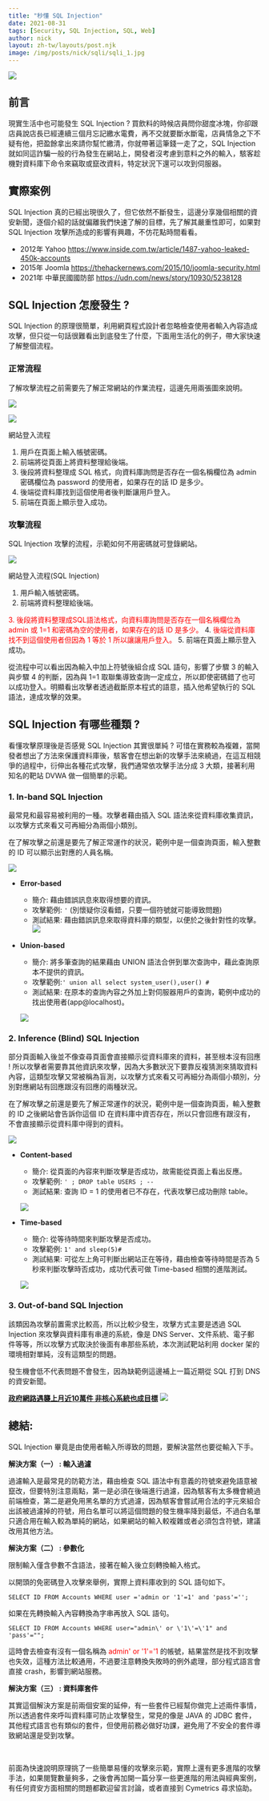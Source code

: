 ```yaml
---
title: "秒懂 SQL Injection"
date: 2021-08-31
tags: [Security, SQL Injection, SQL, Web]
author: nick
layout: zh-tw/layouts/post.njk
image: /img/posts/nick/sqli/sqli_1.jpg
---
```


![](/img/posts/nick/sqli/sqli_1.jpg)

## 前言

現實生活中也可能發生 SQL Injection ? 買飲料的時候店員問你甜度冰塊，你卻跟店員說店長已經連續三個月忘記繳水電費，再不交就要斷水斷電，店員情急之下不疑有他，把盈餘拿出來請你幫忙繳清，你就帶著這筆錢一走了之，SQL Injection 就如同這詐騙一般的行為發生在網站上，開發者沒考慮到意料之外的輸入，駭客趁機對資料庫下命令來竊取或竄改資料，特定狀況下還可以攻到伺服器。

## 實際案例

SQL Injection 真的已經出現很久了，但它依然不斷發生，這邊分享幾個相關的資安新聞，逐個介紹的話就偏離我們快速了解的目標，先了解其嚴重性即可，如果對 SQL Injection 攻擊所造成的影響有興趣，不仿花點時間看看。

* 2012年 Yahoo
https://www.inside.com.tw/article/1487-yahoo-leaked-450k-accounts
* 2015年 Joomla
https://thehackernews.com/2015/10/joomla-security.html
* 2021年 中華民國國防部
https://udn.com/news/story/10930/5238128

## SQL Injection 怎麼發生 ?
<!-- summary -->
SQL Injection 的原理很簡單，利用網頁程式設計者忽略檢查使用者輸入內容造成攻擊，但只從一句話很難看出到底發生了什麼，下面用生活化的例子，帶大家快速了解整個流程。
<!-- summary -->
### 正常流程

了解攻擊流程之前需要先了解正常網站的作業流程，這邊先用兩張圖來說明。

![](/img/posts/nick/sqli/sqli_2.jpg)

![](/img/posts/nick/sqli/sqli_3.jpg)

網站登入流程
1. 用戶在頁面上輸入帳號密碼。
2. 前端將從頁面上將資料整理給後端。
3. 後段將資料整理成 SQL 格式，向資料庫詢問是否存在一個名稱欄位為 admin 密碼欄位為 password 的使用者，如果存在的話 ID 是多少。
4. 後端從資料庫找到這個使用者後判斷讓用戶登入。
5. 前端在頁面上顯示登入成功。

### 攻擊流程

SQL Injection 攻擊的流程，示範如何不用密碼就可登錄網站。

![](/img/posts/nick/sqli/sqli_4.jpg)

網站登入流程(SQL Injection)
1. 用戶輸入帳號密碼。
2. 前端將資料整理給後端。
<font color=#FF0000>
3. 後段將資料整理成SQL語法格式，向資料庫詢問是否存在一個名稱欄位為 admin 或 1=1 和密碼為空的使用者，如果存在的話 ID 是多少。</font>
4. <font color=#FF0000>後端從資料庫找不到這個使用者但因為 1 等於 1 所以讓讓用戶登入。</font>
5. 前端在頁面上顯示登入成功。

從流程中可以看出因為輸入中加上符號後組合成 SQL 語句，影響了步驟 3 的輸入與步驟 4 的判斷，因為與 1=1 取聯集導致查詢一定成立，所以即使密碼錯了也可以成功登入。明顯看出攻擊者透過截斷原本程式的語意，插入他希望執行的 SQL 語法，達成攻擊的效果。

## SQL Injection 有哪些種類 ?

看懂攻擊原理後是否感覺 SQL Injection 其實很單純 ? 可惜在實務較為複雜，當開發者想出了方法來保護資料庫後，駭客會在想出新的攻擊手法來繞過，在這互相競爭的過程中，衍伸出各種花式攻擊，我們通常依攻擊手法分成 3 大類，接著利用知名的靶站 DVWA 做一個簡單的示範。



### 1. In-band SQL Injection

最常見和最容易被利用的一種。攻擊者藉由插入 SQL 語法來從資料庫收集資訊，以攻擊方式來看又可再細分為兩個小類別。

在了解攻擊之前還是要先了解正常運作的狀況，範例中是一個查詢頁面，輸入整數的 ID 可以顯示出對應的人員名稱。

![](/img/posts/nick/sqli/sqli_5.jpg)
* **Error-based**
    * 簡介: 藉由錯誤訊息來取得想要的資訊。
    * 攻擊範例: `'` (別懷疑你沒看錯，只要一個符號就可能導致問題)
    * 測試結果: 藉由錯誤訊息來取得資料庫的類型，以便於之後針對性的攻擊。
    ![](/img/posts/nick/sqli/sqli_6.jpg)

* **Union-based**
    * 簡介: 將多筆查詢的結果藉由 UNION 語法合併到單次查詢中，藉此查詢原本不提供的資訊。
    * 攻擊範例:`' union all select system_user(),user() #`
    * 測試結果: 在原本的查詢內容之外加上對伺服器用戶的查詢，範例中成功的找出使用者(app@localhost)。
    
    ![](/img/posts/nick/sqli/sqli_7.jpg)
    
### 2. Inference (Blind) SQL Injection

部分頁面輸入後並不像查尋頁面會直接顯示從資料庫來的資料，甚至根本沒有回應 ! 所以攻擊者需要靠其他資訊來攻擊，因為大多數狀況下要靠反複猜測來猜取資料內容，這類型攻擊又常被稱為盲測，以攻擊方式來看又可再細分為兩個小類別，分別對應網站有回應跟沒有回應的兩種狀況。

在了解攻擊之前還是要先了解正常運作的狀況，範例中是一個查詢頁面，輸入整數的 ID 之後網站會告訴你這個 ID 在資料庫中資否存在，所以只會回應有跟沒有，不會直接顯示從資料庫中得到的資料。

![](/img/posts/nick/sqli/sqli_8.jpg)


* **Content-based**
    * 簡介: 從頁面的內容來判斷攻擊是否成功，故需能從頁面上看出反應。
    * 攻擊範例: `' ; DROP table USERS ; --`
    * 測試結果: 查詢 ID = 1 的使用者已不存在，代表攻擊已成功刪除 table。
    
    ![](/img/posts/nick/sqli/sqli_9.jpg)



* **Time-based**
    * 簡介: 從等待時間來判斷攻擊是否成功。
    * 攻擊範例: `1' and sleep(5)#`
    * 測試結果: 可從左上角可判斷出網站正在等待，藉由檢查等待時間是否為 5 秒來判斷攻擊時否成功，成功代表可做 Time-based 相關的進階測試。
    
    ![](/img/posts/nick/sqli/sqli_10.jpg)


### 3. Out-of-band SQL Injection

該類因為攻擊前置需求比較高，所以比較少發生，攻擊方式主要是透過 SQL Injection 來攻擊與資料庫有串連的系統，像是 DNS Server、文件系統、電子郵件等等，所以攻擊方式取決於後面有串那些系統，本次測試靶站利用 docker 架的環境相對單純，沒有這類型的問題。

發生機會低不代表問題不會發生，因為缺範例這邊補上一篇近期從 SQL 打到 DNS 的資安新聞。

**[政府網路遇襲上月近10萬件 非核心系統也成目標](https://www.cna.com.tw/news/aipl/202101270075.aspx "Title")**
![](/img/posts/nick/sqli/sqli_11.jpg)





## 總結:

SQL Injection 畢竟是由使用者輸入所導致的問題，要解決當然也要從輸入下手。

**解決方案（一） :  輸入過濾**

過濾輸入是最常見的防範方法，藉由檢查 SQL 語法中有意義的符號來避免語意被竄改，但要特別注意兩點，第一是必須在後端進行過濾，因為駭客有太多機會繞過前端檢查，第二是避免用黑名單的方式過濾，因為駭客會嘗試用合法的字元來組合出該被過濾掉的符號，用白名單可以將這個問題的發生機率降到最低，不過白名單只適合用在輸入較為單純的網站，如果網站的輸入較複雜或者必須包含符號，建議改用其他方法。

**解決方案（二） :  參數化**

限制輸入僅含參數不含語法，接著在輸入後立刻轉換輸入格式。

以開頭的免密碼登入攻擊來舉例，實際上資料庫收到的 SQL 語句如下。
```
SELECT ID FROM Accounts WHERE user ='admin or '1'=1' and 'pass'='';
```
如果在先轉換輸入內容轉換為字串再放入 SQL 語句。
```
SELECT ID FROM Accounts WHERE user="admin\' or \'1\'=\'1" and 'pass'="";
```
這時會去檢查有沒有一個名稱為 <font color=#FF0000>admin' or '1'='1 </font>的帳號，結果當然是找不到攻擊也失效，這種方法比較通用，不過要注意轉換失敗時的例外處理，部分程式語言會直接 crash，影響到網站服務。

**解決方案（三） : 資料庫套件**

其實這個解決方案是前兩個安案的延伸，有一些套件已經幫你做完上述兩件事情，所以透過套件來呼叫資料庫可防止攻擊發生，常見的像是 JAVA 的 JDBC 套件，其他程式語言也有類似的套件，但使用前務必做好功課，避免用了不安全的套件導致網站還是受到攻擊。

<br>

前面為快速說明原理挑了一些簡單易懂的攻擊來示範，實際上還有更多進階的攻擊手法，如果閱覽數量夠多，之後會再加開一篇分享一些更進階的用法與經典案例，有任何資安方面相關的問題都歡迎留言討論，或者直接到 Cymetrics 尋求協助。
